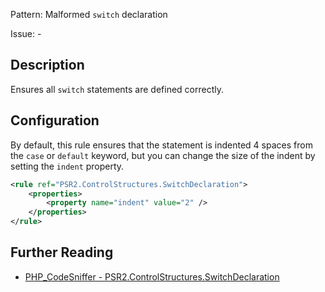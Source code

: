 Pattern: Malformed `switch` declaration

Issue: -

## Description

Ensures all `switch` statements are defined correctly.

## Configuration

By default, this rule ensures that the statement is indented 4 spaces from the `case` or `default` keyword, but you can change the size of the indent by setting the `indent` property.

```xml
<rule ref="PSR2.ControlStructures.SwitchDeclaration">
    <properties>
        <property name="indent" value="2" />
    </properties>
</rule>
```

## Further Reading

* [PHP_CodeSniffer - PSR2.ControlStructures.SwitchDeclaration](https://github.com/PHPCSStandards/PHP_CodeSniffer/blob/master/src/Standards/PSR2/Sniffs/ControlStructures/SwitchDeclarationSniff.php)